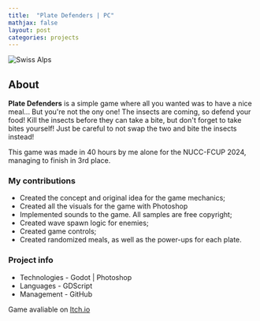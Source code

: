 ```yaml
---
title:  "Plate Defenders | PC"
mathjax: false
layout: post
categories: projects
---
```


![Swiss Alps](https://user-images.githubusercontent.com/4943215/55412536-edbba180-5567-11e9-9c70-6d33bca3f8ed.jpg)


## About

<div>
    <p><strong>Plate Defenders</strong> is a simple game where all you wanted was to have a nice meal... But you're not the ony one! The insects are coming, so defend your food! Kill the insects before they can take a bite, but don't forget to take bites yourself! Just be careful to not swap the two and bite the insects instead!</p>
    <p>This game was made in 40 hours by me alone for the NUCC-FCUP 2024, managing to finish in 3rd place.</p>
</div>

<div>
    <h3><strong>My contributions</strong></h3>
    <ul>
        <li>Created the concept and original idea for the game mechanics;</li>
        <li>Created all the visuals for the game with Photoshop</li>
        <li>Implemented sounds to the game. All samples are free copyright;</li>
        <li>Created wave spawn logic for enemies;</li>
        <li>Created game controls;</li>
        <li>Created randomized meals, as well as the power-ups for each plate.</li>
    </ul>
</div>

<div>
    <h3><strong>Project info</strong></strong></h3>
    <ul>
        <li>Technologies - Godot | Photoshop</li>
        <li>Languages - GDScript</li>
        <li>Management - GitHub</li>
    </ul>
    Game avaliable on <a href="https://reddearc.itch.io/plate-defenders" target="_blank">Itch.io</a>
</div>

